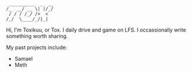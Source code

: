 ```
 __________  _  __
/_  __/ __ \| |/_/
 / / / /_/ />  <  
/_/  \____/_/|_|  
```
Hi, I'm Toxikuu, or Tox.
I daily drive and game on LFS. I occassionally write something worth sharing.

My past projects include:
- Samael
- Meth
